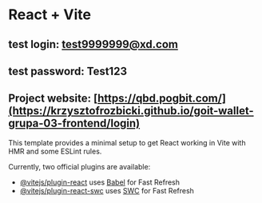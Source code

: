# React + Vite

## test login: test9999999@xd.com

## test password: Test123

## Project website: [https://qbd.pogbit.com/](https://krzysztofrozbicki.github.io/goit-wallet-grupa-03-frontend/login)

This template provides a minimal setup to get React working in Vite with HMR and some ESLint rules.

Currently, two official plugins are available:

- [@vitejs/plugin-react](https://github.com/vitejs/vite-plugin-react/blob/main/packages/plugin-react/README.md)
  uses [Babel](https://babeljs.io/) for Fast Refresh
- [@vitejs/plugin-react-swc](https://github.com/vitejs/vite-plugin-react-swc) uses
  [SWC](https://swc.rs/) for Fast Refresh

